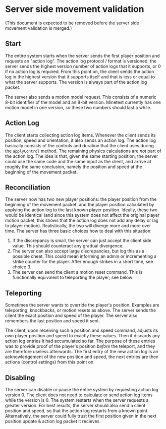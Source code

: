 # Server side movement validation

(This document is expected to be removed before the server side movement
validation is merged.)

## Start

The entire system starts when the server sends the first player position and
requests an "action log". The action log protocol / format is versioned; the
server sends the highest version number of action logs that it supports, or 0
if no action log is required. From this point on, the client sends the action
log in the highest version that it supports itself and that is less or
equal to what the server supports. The version is always part of the action
log packet.

The server also sends a motion model request. This consists of a numeric 8-bit
identifier of the model and an 8-bit version. Minetest currently has one motion
model in one version, so these two numbers should last a while.

## Action Log

The client starts collecting action log items. Whenever the client sends its
position, speed and orientation, it also sends an action log. The action log
basically consists of the controls and duration that the client uses during the
`applyControl` method. The remaining physics calculations are *not* part of the
action log. The idea is that, given the same starting position, the server
could use the same code and the same input as the client, and arrive at roughly
the same conclusion, namely the position and speed at the beginning of the
movement packet.

## Reconciliation

The server now has two new player positions: the player position from the
beginning of the movement packet, and the player position calculated by
applying the action log to the last known player position. Ideally, these two
would be identical (and since this system does not affect the original player
motion packet, this shows that the action log does not add any delay or lag to
player motion). Realistically, the two will diverge more and more over time. The
server has three basic choices how to deal with this situation:

1. If the discrepancy is small, the server can just accept the client side
value. This should counteract any gradual divergence.
2. The server can also accept large discrepancies, but log this as a possible
cheat. This could mean informing an admin or incrementing a strike counter for
the player. After enough strikes in a short time, see choice 3.
3. The server can send the client a motion reset command. This is functionally
equivalent to teleporting the player; see below

## Teleporting

Sometimes the server wants to override the player's position. Examples are
teleporting, knockbacks, or motion resets as above. The server sends the client
the exact position and speed of the player. The server also remembers the last
position and speed it sent.

The client, upon receiving such a position and speed command, adjusts its own
player position and speed to exactly these values. Then it discards any action
log entries it had accumulated so far. The purpose of these entries was to
provide proof of the player's position *before* the teleport, and they are
therefore useless afterwards. The first entry of the new action log is an
acknowledgement of the new position and speed, the next entries are then actions
(control settings) from this point on.

## Disabling

The server can disable or pause the entire system by requesting action log
version 0. The client does not need to calculate or send action log items while
the version is 0. The system restarts when the server requests a greater
version. For best results, the server should also send a client position and
speed, so that the action log restarts from a known point. Alternatively, the
server could fully trust the first position given in the next position update &
action log packet it recieves.
